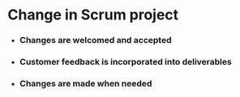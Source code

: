 # Change in Scrum project

* ### Changes are welcomed and accepted

* ### Customer feedback is incorporated into deliverables

* ### Changes are made when needed




